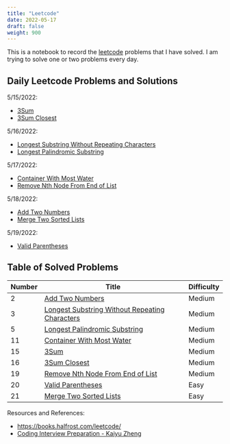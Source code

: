 ```yaml
---
title: "Leetcode"
date: 2022-05-17
draft: false
weight: 900
---
```


This is a notebook to record the [leetcode](https://leetcode.com/) problems that I have solved. I am trying to solve one or two problems every day.

## Daily Leetcode Problems and Solutions

5/15/2022:

* [3Sum](https://notes.jinjunliu.com/8_leetcode/8.1_array/#3sum)
* [3Sum Closest](https://notes.jinjunliu.com/8_leetcode/8.1_array/#3sum-closest)

5/16/2022:

* [Longest Substring Without Repeating Characters](https://notes.jinjunliu.com/8_leetcode/8.2_string/#longest-substring-without-repeating-characters)
* [Longest Palindromic Substring](https://notes.jinjunliu.com/8_leetcode/8.2_string/#longest-palindromic-substring)

5/17/2022:

* [Container With Most Water](https://notes.jinjunliu.com/8_leetcode/8.3_two_pointers/#container-with-most-water)
* [Remove Nth Node From End of List](https://notes.jinjunliu.com/8_leetcode/8.3_two_pointers/#remove-nth-node-from-end-of-list)

5/18/2022:

* [Add Two Numbers](https://notes.jinjunliu.com/8_leetcode/8.4_linked_list/#add-two-numbers)
* [Merge Two Sorted Lists](https://notes.jinjunliu.com/8_leetcode/8.4_linked_list/#merge-two-sorted-lists)

5/19/2022:

* [Valid Parentheses](https://notes.jinjunliu.com/8_leetcode/8.5_stack/#valid-parentheses)

## Table of Solved Problems

| Number | Title | Difficulty |
| ------ | ----- | ---------- |
| 2 | [Add Two Numbers](https://leetcode.com/problems/add-two-numbers/) | Medium |
| 3 | [Longest Substring Without Repeating Characters](https://leetcode.com/problems/longest-substring-without-repeating-characters/) | Medium |
| 5 | [Longest Palindromic Substring](https://leetcode.com/problems/longest-palindromic-substring/) | Medium |
| 11 | [Container With Most Water](https://leetcode.com/problems/container-with-most-water/) | Medium |
| 15 | [3Sum](https://leetcode.com/problems/3sum/) | Medium |
| 16 | [3Sum Closest](https://leetcode.com/problems/3sum-closest/) | Medium |
| 19 | [Remove Nth Node From End of List](https://leetcode.com/problems/remove-nth-node-from-end-of-list/) | Medium |
| 20 | [Valid Parentheses](https://leetcode.com/problems/valid-parentheses/) | Easy |
| 21 | [Merge Two Sorted Lists](https://leetcode.com/problems/merge-two-sorted-lists/) | Easy |


Resources and References:

* https://books.halfrost.com/leetcode/
* [Coding Interview Preparation - Kaiyu Zheng](/images/Coding_Interview_Preparation_document.pdf)
